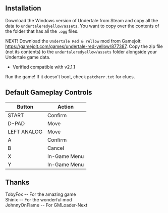 ## Installation
Download the Windows version of Undertale from Steam and copy all the data to `undertaleredyellow/assets`. You want to copy over the contents of the folder that has all the `.ogg` files.

NEXT! Download the `Undertale Red & Yellow` mod from Gamejolt: https://gamejolt.com/games/undertale-red-yellow/877387. Copy the zip file (not its contents) to the `undertaleredyellow/assets` folder alongside your Undertale game data.

* Verified compatible with v2.1.1

Run the game! If it doesn't boot, check `patcherr.txt` for clues.

## Default Gameplay Controls
| Button | Action |
|--|--|
|START|Confirm|
|D-PAD|Move|
|LEFT ANALOG|Move|
|A|Confirm|
|B|Cancel|
|X|In-Game Menu|
|Y|In-Game Menu|

## Thanks
TobyFox -- For the amazing game  
Shinix -- For the wonderful mod  
JohnnyOnFlame -- For GMLoader-Next  